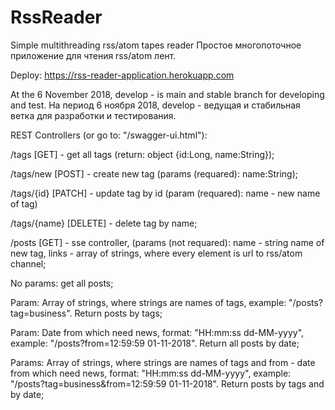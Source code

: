 # RssReader
Simple multithreading rss/atom tapes reader
Простое многопоточное приложение для чтения rss/atom лент.

Deploy: https://rss-reader-application.herokuapp.com

At the 6 November 2018, develop - is main and stable branch for developing and test.
На период 6 ноября 2018, develop - ведущая и стабильная ветка для разработки и тестирования.

REST Controllers (or go to: "/swagger-ui.html"):

/tags [GET] - get all tags (return: object {id:Long, name:String});

/tags/new [POST] - create new tag (params (requared): name:String);

/tags/{id} [PATCH] - update tag by id (param (requared): name - new name of tag)

/tags/{name} [DELETE] - delete tag by name;

/posts [GET] - sse controller, (params (not requared): name - string name of new tag, links - array of strings, where every element is url to rss/atom channel;

No params: get all posts;

Param: Array of strings, where strings are names of tags, example: "/posts?tag=business". Return posts by tags;

Param: Date from which need news, format: "HH:mm:ss dd-MM-yyyy", example: "/posts?from=12:59:59 01-11-2018". Return all posts by date;

Params: Array of strings, where strings are names of tags and from - date from which need news, 
format: "HH:mm:ss dd-MM-yyyy", example: "/posts?tag=business&from=12:59:59 01-11-2018". Return posts by tags and by date;
